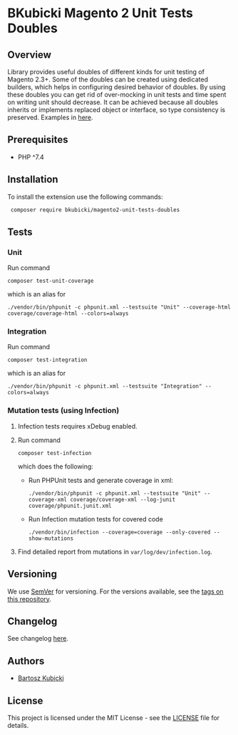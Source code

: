 # BKubicki Magento 2 Unit Tests Doubles


## Overview
Library provides useful doubles of different kinds for unit testing of Magento 2.3+. Some of the doubles can be created using
dedicated builders, which helps in configuring desired behavior of doubles.
By using these doubles you can get rid of over-mocking in unit tests and time spent on writing unit should decrease. 
It can be achieved because all doubles inherits or implements replaced object or interface,
so type consistency is preserved. Examples in [here](EXAMPLES.md).


## Prerequisites
* PHP ^7.4


## Installation ###

To install the extension use the following commands:

```bash
 composer require bkubicki/magento2-unit-tests-doubles
 ```
 

## Tests ##


### Unit ###
Run command
```
composer test-unit-coverage
```

which is an alias for
```
./vendor/bin/phpunit -c phpunit.xml --testsuite "Unit" --coverage-html coverage/coverage-html --colors=always
```

  
### Integration
Run command 
```
composer test-integration
```

which is an alias for
```
./vendor/bin/phpunit -c phpunit.xml --testsuite "Integration" --colors=always
```

    
### Mutation tests (using Infection) ###

1. Infection tests requires xDebug enabled.

2. Run command
   ```
   composer test-infection
   ```

    which does the following:
    - Run PHPUnit tests and generate coverage in xml:
      ```
      ./vendor/bin/phpunit -c phpunit.xml --testsuite "Unit" --coverage-xml coverage/coverage-xml --log-junit coverage/phpunit.junit.xml
      ```
    - Run Infection mutation tests for covered code    
      ```
      ./vendor/bin/infection --coverage=coverage --only-covered --show-mutations
      ```
    
3. Find detailed report from mutations in ```var/log/dev/infection.log```.


  
## Versioning

We use [SemVer](http://semver.org/) for versioning. For the versions available, see the [tags on this repository](https://github.com/bartoszkubicki/magento2-unit-tests-doubles/tags).


## Changelog

See changelog [here](CHANGELOG.md).


## Authors

* [Bartosz Kubicki](https://github.com/bartoszkubicki)


## License

This project is licensed under the MIT License - see the [LICENSE](LICENSE.md) file for details.

